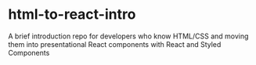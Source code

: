 # html-to-react-intro
A brief introduction repo for developers who know HTML/CSS and moving them into presentational React components with React and Styled Components
